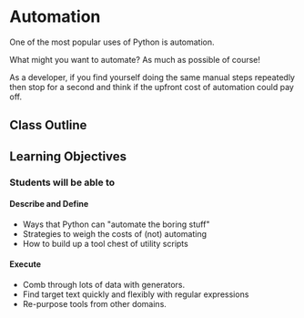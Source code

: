 # Automation

One of the most popular uses of Python is automation.

What might you want to automate? As much as possible of course!

As a developer, if you find yourself doing the same manual steps repeatedly then stop for a second and think if the upfront cost of automation could pay off.

## Class Outline

<!-- To Be Completed By Instructor -->

## Learning Objectives

### Students will be able to

#### Describe and Define

- Ways that Python can "automate the boring stuff"
- Strategies to weigh the costs of (not) automating
- How to build up a tool chest of utility scripts

#### Execute

- Comb through lots of data with generators.
- Find target text quickly and flexibly with regular expressions
- Re-purpose tools from other domains.
